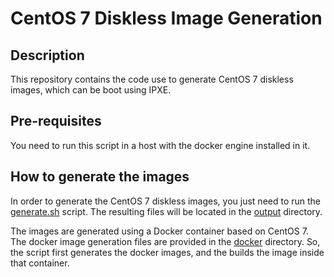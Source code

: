 # CentOS 7 Diskless Image Generation

## Description

This repository contains the code use to generate CentOS 7 diskless images, which can be boot using IPXE.

## Pre-requisites

You need to run this script in a host with the docker engine installed in it.

## How to generate the images

In order to generate the CentOS 7 diskless images, you just need to run the [generate.sh](generate.sh) script. The resulting files will be located in the [output](output) directory.

The images are generated using a Docker container based on CentOS 7. The docker image generation files are provided in the [docker](docker) directory. So, the script first generates the docker images, and the builds the image inside that container.
